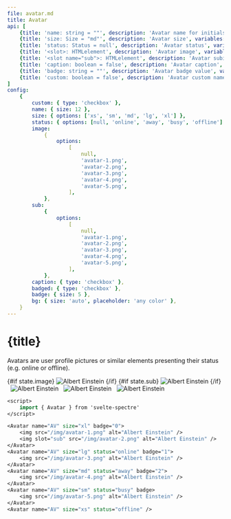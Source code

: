 ```yaml
---
file: avatar.md
title: Avatar
api: [
	{title: 'name: string = ""', description: 'Avatar name for initials', variables: 'Name Surname'},
	{title: 'size: Size = "md"', description: 'Avatar size', variables: 'xs | sm | md | lg | xl'},
	{title: 'status: Status = null', description: 'Avatar status', variables: 'null | online | away | busy | offline'},
	{title: '<slot>: HTMLelement', description: 'Avatar image', variables: '<img> | <svg>'},
	{title: '<slot name="sub">: HTMLelement', description: 'Avatar subimage', variables: '<img> | <svg>'},
	{title: 'caption: boolean = false', description: 'Avatar caption', variables: 'true | false'},
	{title: 'badge: string = ""', description: 'Avatar badge value', variables: 'any string'},
	{title: 'custom: boolean = false', description: 'Avatar custom name & bg', variables: 'true | false'},
]
config:
    {
        custom: { type: 'checkbox' },
        name: { size: 12 },
        size: { options: ['xs', 'sm', 'md', 'lg', 'xl'] },
        status: { options: [null, 'online', 'away', 'busy', 'offline'] },
        image:
            {
                options:
                    [
                        null,
                        'avatar-1.png',
                        'avatar-2.png',
                        'avatar-3.png',
                        'avatar-4.png',
                        'avatar-5.png',
                    ],
            },
        sub:
            {
                options:
                    [
                        null,
                        'avatar-1.png',
                        'avatar-2.png',
                        'avatar-3.png',
                        'avatar-4.png',
                        'avatar-5.png',
                    ],
            },
        caption: { type: 'checkbox' },
        badged: { type: 'checkbox' },
        badge: { size: 5 },
        bg: { size: 'auto', placeholder: 'any color' },
    }
---
```


<script>
    import { base } from '$app/paths';
    import { Avatar, Divider } from '$lib'
    import Knobs from '../../knobs.svelte'

    let state = {
        size: 'xl',
        status: null,
        custom: false,
        name: 'Albert Einstein',
        image: 'avatar-1.png',
        sub: 'avatar-2.png',
        badge: '0',
        caption: false,
        badged: true,
        bg: ''
        }
</script>

# {title}

Avatars are user profile pictures or similar elements presenting their status
(e.g. online or offline).

<p>
    <Avatar
        custom={state.custom}
        name={state.name}
        status={state.status}
        size={state.size}
        badge={state.badged ? state.badge.length ? state.badge : true : false}
        caption={state.caption}
        bind:bg={state.bg}>
        {#if state.image}
            <img src="{base}/img/{state.image}" alt="Albert Einstein" />
        {/if}
        <svelte:fragment slot="sub">
            {#if state.sub}
                <img src="{`${base}/img/${state.sub}`}" alt="Albert Einstein" />
            {/if}
        </svelte:fragment>
    </Avatar> &nbsp;
    <Avatar name="AV" status="online" size="lg" badge="1">
        <img src="{base}/img/avatar-3.png" alt="Albert Einstein" />
    </Avatar> &nbsp;
    <Avatar name="AV" status="away" size="md" badge="2">
        <img src="{base}/img/avatar-4.png" alt="Albert Einstein" />
    </Avatar> &nbsp;
    <Avatar name="AV" status="busy" size="sm" badge>
        <img src="{base}/img/avatar-5.png" alt="Albert Einstein" />
    </Avatar> &nbsp;
    <Avatar name="AV" status="offline" size="xs" /> &nbsp;
</p>

<p>
    <Knobs bind:state {config}/>
</p>

```sv
<script>
    import { Avatar } from 'svelte-spectre'
</script>

<Avatar name="AV" size="xl" badge="0">
    <img src="/img/avatar-1.png" alt="Albert Einstein" />
    <img slot="sub" src="/img/avatar-2.png" alt="Albert Einstein" />
</Avatar>
<Avatar name="AV" size="lg" status="online" badge="1">
    <img src="/img/avatar-3.png" alt="Albert Einstein" />
</Avatar>
<Avatar name="AV" size="md" status="away" badge="2">
    <img src="/img/avatar-4.png" alt="Albert Einstein" />
</Avatar>
<Avatar name="AV" size="sm" status="busy" badge>
    <img src="/img/avatar-5.png" alt="Albert Einstein" />
</Avatar>
<Avatar name="AV" size="xs" status="offline" />
```
